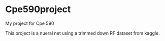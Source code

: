 # Cpe590project
My project for Cpe 590

This project is a nueral net using a trimmed down RF dataset from kaggle.
